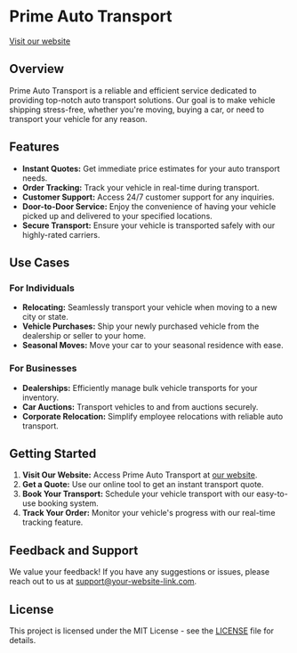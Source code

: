 # Prime Auto Transport

[Visit our website](https://prime-autotransport.com/)

## Overview

Prime Auto Transport is a reliable and efficient service dedicated to providing top-notch auto transport solutions. Our goal is to make vehicle shipping stress-free, whether you're moving, buying a car, or need to transport your vehicle for any reason.

## Features

- **Instant Quotes:** Get immediate price estimates for your auto transport needs.
- **Order Tracking:** Track your vehicle in real-time during transport.
- **Customer Support:** Access 24/7 customer support for any inquiries.
- **Door-to-Door Service:** Enjoy the convenience of having your vehicle picked up and delivered to your specified locations.
- **Secure Transport:** Ensure your vehicle is transported safely with our highly-rated carriers.

## Use Cases

### For Individuals

- **Relocating:** Seamlessly transport your vehicle when moving to a new city or state.
- **Vehicle Purchases:** Ship your newly purchased vehicle from the dealership or seller to your home.
- **Seasonal Moves:** Move your car to your seasonal residence with ease.

### For Businesses

- **Dealerships:** Efficiently manage bulk vehicle transports for your inventory.
- **Car Auctions:** Transport vehicles to and from auctions securely.
- **Corporate Relocation:** Simplify employee relocations with reliable auto transport.

## Getting Started

1. **Visit Our Website:** Access Prime Auto Transport at [our website](http://your-website-link.com).
2. **Get a Quote:** Use our online tool to get an instant transport quote.
3. **Book Your Transport:** Schedule your vehicle transport with our easy-to-use booking system.
4. **Track Your Order:** Monitor your vehicle's progress with our real-time tracking feature.

## Feedback and Support

We value your feedback! If you have any suggestions or issues, please reach out to us at [support@your-website-link.com](mailto:support@your-website-link.com).

## License

This project is licensed under the MIT License - see the [LICENSE](LICENSE) file for details.
